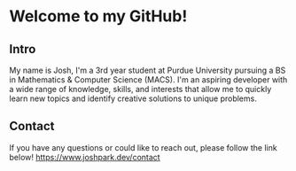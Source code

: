 # Welcome to my GitHub!

## Intro
My name is Josh, I'm a 3rd year student at Purdue University pursuing a BS in Mathematics & Computer Science (MACS). I'm an aspiring developer with a wide range of knowledge, skills, and interests that allow me to quickly learn new topics and identify creative solutions to unique problems. 

## Contact
If you have any questions or could like to reach out, please follow the link below!
https://www.joshpark.dev/contact
